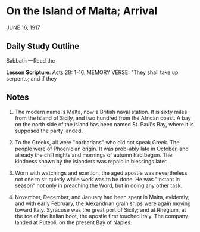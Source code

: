 # On the Island of Malta; Arrival
JUNE 16, 1917

## Daily Study Outline

Sabbath —Read the

**Lesson Scripture**: Acts 28: 1-16. MEMORY VERSE: "They shall take up serpents; and if they

## Notes

1. The modern name is Malta, now a British naval station. It is sixty miles from the island of Sicily, and two hundred from the African coast. A bay on the north side of the island has been named St. Paul's Bay, where it is supposed the party landed.

2. To the Greeks, all were "barbarians" who did not speak Greek. The people were of Phoenician origin. It was prob-ably late in October, and already the chill nights and mornings of autumn had begun. The kindness shown by the islanders was repaid in blessings later.

3. Worn with watchings and exertion, the aged apostle was nevertheless not one to sit quietly while work was to be done. He was "instant in season" not only in preaching the Word, but in doing any other task.

5. November, December, and January had been spent in Malta, evidently; and with early February, the Alexandrian grain ships were again moving toward Italy. Syracuse was the great port of Sicily; and at Rhegium, at the toe of the Italian boot, the apostle first touched Italy. The company landed at Puteoli, on the present Bay of Naples.
